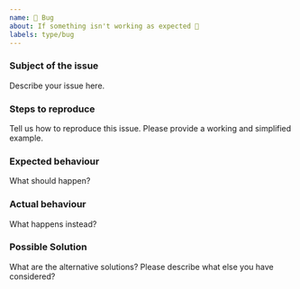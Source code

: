 ```yaml
---
name: 🐛 Bug
about: If something isn't working as expected 🤔
labels: type/bug
---
```


<!--
Ouch, sorry you’ve run into a bug.  Thank for taking the time to report it!

Please fill in as much of the template below as you’re able.
-->

### Subject of the issue

Describe your issue here.

### Steps to reproduce

Tell us how to reproduce this issue. Please provide a working and simplified example.

### Expected behaviour

What should happen?

### Actual behaviour

What happens instead?

### Possible Solution

What are the alternative solutions? Please describe what else you have considered?